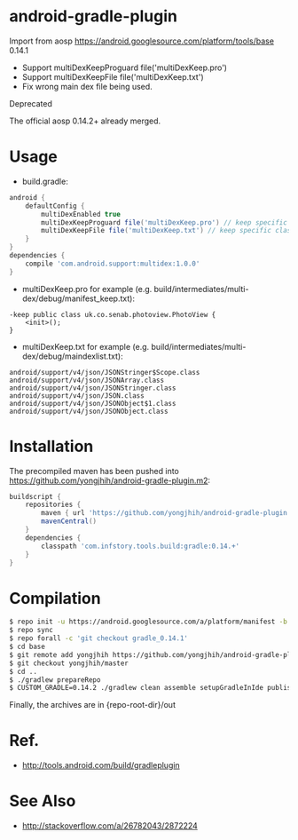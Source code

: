 android-gradle-plugin
=====================

Import from aosp https://android.googlesource.com/platform/tools/base 0.14.1

* Support multiDexKeepProguard file('multiDexKeep.pro')
* Support multiDexKeepFile file('multiDexKeep.txt')
* Fix wrong main dex file being used.

Deprecated

The official aosp 0.14.2+ already merged.

Usage
=====

* build.gradle:

```gradle
android {
    defaultConfig {
        multiDexEnabled true
        multiDexKeepProguard file('multiDexKeep.pro') // keep specific classes using proguard syntax
        multiDexKeepFile file('multiDexKeep.txt') // keep specific classes
    }
}
dependencies {
    compile 'com.android.support:multidex:1.0.0'
}
```

* multiDexKeep.pro for example (e.g. build/intermediates/multi-dex/debug/manifest_keep.txt):

```proguard
-keep public class uk.co.senab.photoview.PhotoView {
    <init>();
}
```

* multiDexKeep.txt for example (e.g. build/intermediates/multi-dex/debug/maindexlist.txt):

``` 
android/support/v4/json/JSONStringer$Scope.class
android/support/v4/json/JSONArray.class
android/support/v4/json/JSONStringer.class
android/support/v4/json/JSON.class
android/support/v4/json/JSONObject$1.class
android/support/v4/json/JSONObject.class
```

Installation
============

The precompiled maven has been pushed into https://github.com/yongjhih/android-gradle-plugin.m2:

```gradle 
buildscript {
    repositories {
        maven { url 'https://github.com/yongjhih/android-gradle-plugin.m2/raw/master/' }
        mavenCentral()
    }
    dependencies {
        classpath 'com.infstory.tools.build:gradle:0.14.+'
    }
}
```

Compilation
===========

```bash
$ repo init -u https://android.googlesource.com/a/platform/manifest -b  gradle_0.13.3
$ repo sync
$ repo forall -c 'git checkout gradle_0.14.1'
$ cd base
$ git remote add yongjhih https://github.com/yongjhih/android-gradle-plugin
$ git checkout yongjhih/master
$ cd ..
$ ./gradlew prepareRepo
$ CUSTOM_GRADLE=0.14.2 ./gradlew clean assemble setupGradleInIde publishLocal
```

Finally, the archives are in {repo-root-dir}/out

Ref.
====

* http://tools.android.com/build/gradleplugin

See Also
========

* http://stackoverflow.com/a/26782043/2872224
